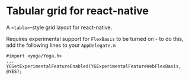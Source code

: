 # Tabular grid for react-native

A `<table>`-style grid layout for react-native.

Requires experimental support for `FlexBasis` to be turned on - to do this, add
the following lines to your `AppDelegate.m`

```
#import <yoga/Yoga.h>
...
YGSetExperimentalFeatureEnabled(YGExperimentalFeatureWebFlexBasis, @YES);
```
